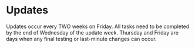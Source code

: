 # Updates
Updates occur every TWO weeks on Friday.
All tasks need to be completed by the end of Wednesday of the update week. Thursday and Friday are days when any final testing or last-minute changes can occur.